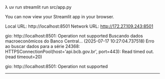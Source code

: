λ uv run streamlit run src/app.py

  You can now view your Streamlit app in your browser.

  Local URL: http://localhost:8501
  Network URL: http://172.27.109.243:8501

gio: http://localhost:8501: Operation not supported
Buscando dados macroeconômicos do Banco Central... (2025-07-17 10:27:04.737518)
Erro ao buscar dados para a série 24368: HTTPSConnectionPool(host='api.bcb.gov.br', port=443): Read timed out. (read timeout=20)





gio: http://localhost:8501: Operation not supported

----